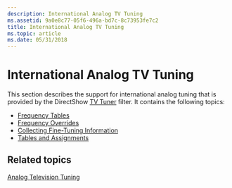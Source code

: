 ```yaml
---
description: International Analog TV Tuning
ms.assetid: 9a0e8c77-05f6-496a-bd7c-8c73953fe7c2
title: International Analog TV Tuning
ms.topic: article
ms.date: 05/31/2018
---
```


# International Analog TV Tuning

This section describes the support for international analog tuning that is provided by the DirectShow [TV Tuner](tv-tuner-filter.md) filter. It contains the following topics:

-   [Frequency Tables](frequency-tables.md)
-   [Frequency Overrides](frequency-overrides.md)
-   [Collecting Fine-Tuning Information](collecting-fine-tuning-information.md)
-   [Tables and Assignments](tables-and-assignments.md)

## Related topics

<dl> <dt>

[Analog Television Tuning](analog-television-tuning.md)
</dt> </dl>

 

 



